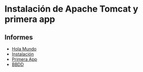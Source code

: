 # Instalación de Apache Tomcat y primera app

## Informes
- [Hola Mundo](tarea-1)
- [Instalación](tarea-2)
- [Primera App](tarea-3)
- [BBDD](tarea-4)